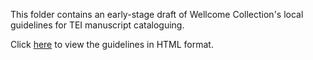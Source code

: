 This folder contains an early-stage draft of Wellcome Collection's local guidelines for TEI manuscript cataloguing.

Click [here](https://ghp.wellcomecollection.org/wellcome-collection-tei/Wellcome_TEI_Manuscript_Guidelines.html) to view the guidelines in HTML format.
